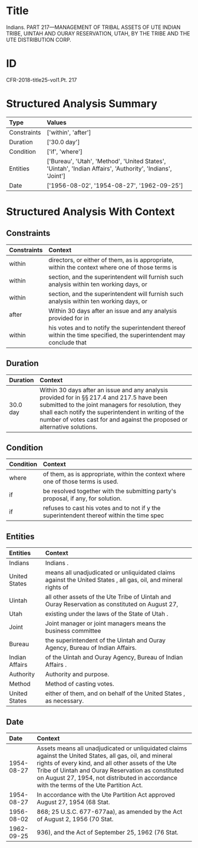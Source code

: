 # Title

 Indians. PART 217—MANAGEMENT OF TRIBAL ASSETS OF UTE INDIAN TRIBE, UINTAH AND OURAY RESERVATION, UTAH, BY THE TRIBE AND THE UTE DISTRIBUTION CORP.


# ID

 CFR-2018-title25-vol1.Pt. 217


# Structured Analysis Summary

| Type        | Values                                                                                                     |
|:------------|:-----------------------------------------------------------------------------------------------------------|
| Constraints | ['within', 'after']                                                                                        |
| Duration    | ['30.0 day']                                                                                               |
| Condition   | ['if', 'where']                                                                                            |
| Entities    | ['Bureau', 'Utah', 'Method', 'United States', 'Uintah', 'Indian Affairs', 'Authority', 'Indians', 'Joint'] |
| Date        | ['1956-08-02', '1954-08-27', '1962-09-25']                                                                 |


# Structured Analysis With Context

 


## Constraints

| Constraints   | Context                                                                                                            |
|:--------------|:-------------------------------------------------------------------------------------------------------------------|
| within        | directors, or either of them, as is appropriate, within the context where one of those terms is                    |
| within        | section, and the superintendent will furnish such analysis within  ten working days, or                            |
| within        | section, and the superintendent will furnish such analysis within  ten working days, or                            |
| after         | Within 30 days  after an issue and any analysis provided for in                                                    |
| within        | his votes and to notify the superintendent thereof within the time specified, the superintendent may conclude that |


## Duration

| Duration   | Context                                                                                                                                                                                                                                                                                             |
|:-----------|:----------------------------------------------------------------------------------------------------------------------------------------------------------------------------------------------------------------------------------------------------------------------------------------------------|
| 30.0 day   | Within 30 days after an issue and any analysis provided for in &#167;&#167;&#8201;217.4 and 217.5 have been submitted to the joint managers for resolution, they shall each notify the superintendent in writing of the number of votes cast for and against the proposed or alternative solutions. |


## Condition

| Condition   | Context                                                                                   |
|:------------|:------------------------------------------------------------------------------------------|
| where       | of them, as is appropriate, within the context where  one of those terms is used.         |
| if          | be resolved together with the submitting party's proposal, if  any, for solution.         |
| if          | refuses to cast his votes and to not if y the superintendent thereof within the time spec |


## Entities

| Entities       | Context                                                                                                        |
|:---------------|:---------------------------------------------------------------------------------------------------------------|
| Indians        | Indians .                                                                                                      |
| United States  | means all unadjudicated or unliquidated claims against the United States , all gas, oil, and mineral rights of |
| Uintah         | all other assets of the Ute Tribe of Uintah and Ouray Reservation as constituted on August 27,                 |
| Utah           | existing under the laws of the State of Utah .                                                                 |
| Joint          | Joint manager or joint managers means the business committee                                                   |
| Bureau         | the superintendent of the Uintah and Ouray Agency, Bureau  of Indian Affairs.                                  |
| Indian Affairs | of the Uintah and Ouray Agency, Bureau of Indian Affairs .                                                     |
| Authority      | Authority  and purpose.                                                                                        |
| Method         | Method  of casting votes.                                                                                      |
| United States  | either of them, and on behalf of the United States , as necessary.                                             |


## Date

| Date       | Context                                                                                                                                                                                                                                                                                                          |
|:-----------|:-----------------------------------------------------------------------------------------------------------------------------------------------------------------------------------------------------------------------------------------------------------------------------------------------------------------|
| 1954-08-27 | Assets means all unadjudicated or unliquidated claims against the United States, all gas, oil, and mineral rights of every kind, and all other assets of the Ute Tribe of Uintah and Ouray Reservation as constituted on August 27, 1954, not distributed in accordance with the terms of the Ute Partition Act. |
| 1954-08-27 | In accordance with the Ute Partition Act approved August 27, 1954 (68 Stat.                                                                                                                                                                                                                                      |
| 1956-08-02 | 868; 25 U.S.C. 677-677aa), as amended by the Act of August 2, 1956 (70 Stat.                                                                                                                                                                                                                                     |
| 1962-09-25 | 936), and the Act of September 25, 1962 (76 Stat.                                                                                                                                                                                                                                                                |


